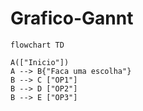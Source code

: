 # Grafico-Gannt
```mermaid
flowchart TD

A(["Inicio"])
A --> B{"Faca uma escolha"}
B --> C ["OP1"]
B --> D ["OP2"]
B --> E ["OP3"]
```
